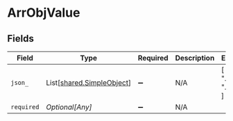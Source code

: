 # ArrObjValue


## Fields

| Field                                                            | Type                                                             | Required                                                         | Description                                                      | Example                                                          |
| ---------------------------------------------------------------- | ---------------------------------------------------------------- | ---------------------------------------------------------------- | ---------------------------------------------------------------- | ---------------------------------------------------------------- |
| `json_`                                                          | List[[shared.SimpleObject](../../models/shared/simpleobject.md)] | :heavy_minus_sign:                                               | N/A                                                              | [<br/>"...",<br/>"..."<br/>]                                     |
| `required`                                                       | *Optional[Any]*                                                  | :heavy_minus_sign:                                               | N/A                                                              |                                                                  |
